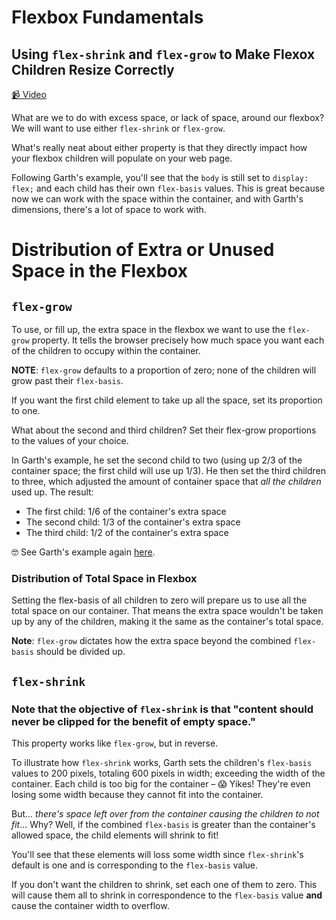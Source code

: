 # Flexbox Fundamentals

## Using `flex-shrink` and `flex-grow` to Make Flexox Children Resize Correctly

[📹 Video](https://egghead.io/lessons/flexbox-using-flex-shrink-and-flex-grow-to-make-flexbox-children-resize-correctly)

What are we to do with excess space, or lack of space, around our flexbox? We will want to use either `flex-shrink` or `flex-grow`.

What's really neat about either property is that they directly impact how your flexbox children will populate on your web page.

Following Garth's example, you'll see that the `body` is still set to `display: flex;` and each child has their own `flex-basis` values. This is great because now we can work with the space within the container, and with Garth's dimensions, there's a lot of space to work with.

# Distribution of Extra or Unused Space in the Flexbox

## `flex-grow`

To use, or fill up, the extra space in the flexbox we want to use the `flex-grow` property. It tells the browser precisely how much space you want each of the children to occupy within the container.

**NOTE**: `flex-grow` defaults to a proportion of zero; none of the children will grow past their `flex-basis`.

If you want the first child element to take up all the space, set its proportion to one.

What about the second and third children? Set their flex-grow proportions to the values of your choice.

In Garth's example, he set the second child to two (using up 2/3 of the container space; the first child will use up 1/3). He then set the third children to three, which adjusted the amount of container space that *all the children* used up. The result:

-   The first child: 1/6 of the container's extra space 
-   The second child: 1/3 of the container's extra space
-   The third child: 1/2 of the container's extra space

🤓 See Garth's example again [here](https://egghead.io/lessons/flexbox-using-flex-shrink-and-flex-grow-to-make-flexbox-children-resize-correctly#t=67).

### Distribution of Total Space in Flexbox

Setting the flex-basis of all children to zero will prepare us to use all the total space on our container. That means the extra space wouldn't be taken up by any of the children, making it the same as the container's total space.

**Note**: `flex-grow` dictates how the extra space beyond the combined `flex-basis` should be divided up.

## `flex-shrink`

### Note that the objective of `flex-shrink` is that "content should never be clipped for the benefit of empty space."

This property works like `flex-grow`, but in reverse.

To illustrate how `flex-shrink` works, Garth sets the children's `flex-basis` values to 200 pixels, totaling 600 pixels in width; exceeding the width of the container. Each child is too big for the container – 😱 Yikes! They're even losing some width because they cannot fit into the container.

But... *there's space left over from the container causing the children to not fit*... Why? Well, if the combined `flex-basis` is greater than the container's allowed space, the child elements will shrink to fit!

You'll see that these elements will loss some width since `flex-shrink`'s default is one and is corresponding to the `flex-basis` value.

If you don't want the children to shrink, set each one of them to zero. This will cause them all to shrink in correspondence to the `flex-basis` value **and** cause the container width to overflow.